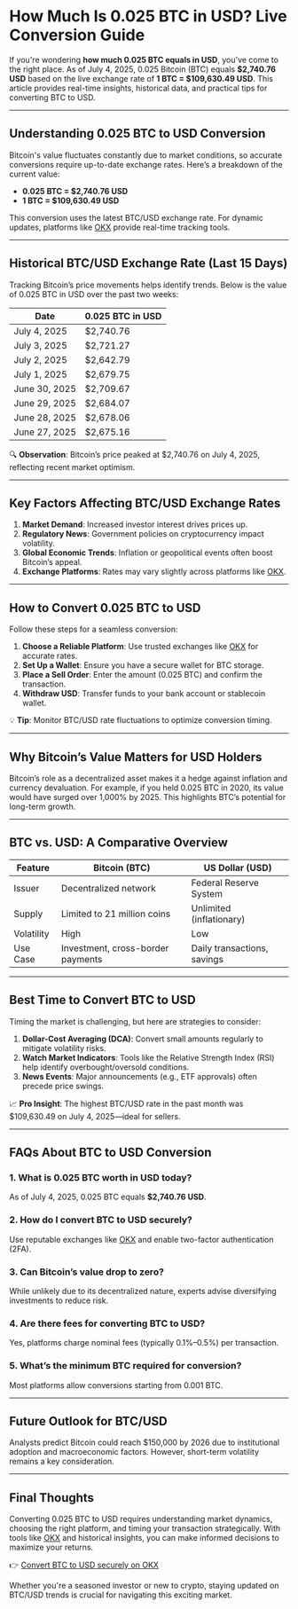# How Much Is 0.025 BTC in USD? Live Conversion Guide  

If you're wondering **how much 0.025 BTC equals in USD**, you've come to the right place. As of July 4, 2025, 0.025 Bitcoin (BTC) equals **$2,740.76 USD** based on the live exchange rate of **1 BTC = $109,630.49 USD**. This article provides real-time insights, historical data, and practical tips for converting BTC to USD.  

---

## Understanding 0.025 BTC to USD Conversion  

Bitcoin's value fluctuates constantly due to market conditions, so accurate conversions require up-to-date exchange rates. Here’s a breakdown of the current value:  

- **0.025 BTC = $2,740.76 USD**  
- **1 BTC = $109,630.49 USD**  

This conversion uses the latest BTC/USD exchange rate. For dynamic updates, platforms like [OKX](https://bit.ly/okx-bonus) provide real-time tracking tools.  

---

## Historical BTC/USD Exchange Rate (Last 15 Days)  

Tracking Bitcoin’s price movements helps identify trends. Below is the value of 0.025 BTC in USD over the past two weeks:  

| Date       | 0.025 BTC in USD |  
|------------|------------------|  
| July 4, 2025 | $2,740.76        |  
| July 3, 2025 | $2,721.27        |  
| July 2, 2025 | $2,642.79        |  
| July 1, 2025 | $2,679.75        |  
| June 30, 2025| $2,709.67        |  
| June 29, 2025| $2,684.07        |  
| June 28, 2025| $2,678.06        |  
| June 27, 2025| $2,675.16        |  

🔍 **Observation**: Bitcoin’s price peaked at $2,740.76 on July 4, 2025, reflecting recent market optimism.  

---

## Key Factors Affecting BTC/USD Exchange Rates  

1. **Market Demand**: Increased investor interest drives prices up.  
2. **Regulatory News**: Government policies on cryptocurrency impact volatility.  
3. **Global Economic Trends**: Inflation or geopolitical events often boost Bitcoin’s appeal.  
4. **Exchange Platforms**: Rates may vary slightly across platforms like [OKX](https://bit.ly/okx-bonus).  

---

## How to Convert 0.025 BTC to USD  

Follow these steps for a seamless conversion:  

1. **Choose a Reliable Platform**: Use trusted exchanges like [OKX](https://bit.ly/okx-bonus) for accurate rates.  
2. **Set Up a Wallet**: Ensure you have a secure wallet for BTC storage.  
3. **Place a Sell Order**: Enter the amount (0.025 BTC) and confirm the transaction.  
4. **Withdraw USD**: Transfer funds to your bank account or stablecoin wallet.  

💡 **Tip**: Monitor BTC/USD rate fluctuations to optimize conversion timing.  

---

## Why Bitcoin’s Value Matters for USD Holders  

Bitcoin’s role as a decentralized asset makes it a hedge against inflation and currency devaluation. For example, if you held 0.025 BTC in 2020, its value would have surged over 1,000% by 2025. This highlights BTC’s potential for long-term growth.  

---

## BTC vs. USD: A Comparative Overview  

| Feature                | Bitcoin (BTC)                | US Dollar (USD)              |  
|------------------------|------------------------------|------------------------------|  
| Issuer                 | Decentralized network        | Federal Reserve System       |  
| Supply                 | Limited to 21 million coins  | Unlimited (inflationary)     |  
| Volatility             | High                         | Low                          |  
| Use Case               | Investment, cross-border payments | Daily transactions, savings |  

---

## Best Time to Convert BTC to USD  

Timing the market is challenging, but here are strategies to consider:  

1. **Dollar-Cost Averaging (DCA)**: Convert small amounts regularly to mitigate volatility risks.  
2. **Watch Market Indicators**: Tools like the Relative Strength Index (RSI) help identify overbought/oversold conditions.  
3. **News Events**: Major announcements (e.g., ETF approvals) often precede price swings.  

📈 **Pro Insight**: The highest BTC/USD rate in the past month was $109,630.49 on July 4, 2025—ideal for sellers.  

---

## FAQs About BTC to USD Conversion  

### 1. **What is 0.025 BTC worth in USD today?**  
As of July 4, 2025, 0.025 BTC equals **$2,740.76 USD**.  

### 2. **How do I convert BTC to USD securely?**  
Use reputable exchanges like [OKX](https://bit.ly/okx-bonus) and enable two-factor authentication (2FA).  

### 3. **Can Bitcoin’s value drop to zero?**  
While unlikely due to its decentralized nature, experts advise diversifying investments to reduce risk.  

### 4. **Are there fees for converting BTC to USD?**  
Yes, platforms charge nominal fees (typically 0.1%–0.5%) per transaction.  

### 5. **What’s the minimum BTC required for conversion?**  
Most platforms allow conversions starting from 0.001 BTC.  

---

## Future Outlook for BTC/USD  

Analysts predict Bitcoin could reach $150,000 by 2026 due to institutional adoption and macroeconomic factors. However, short-term volatility remains a key consideration.  

---

## Final Thoughts  

Converting 0.025 BTC to USD requires understanding market dynamics, choosing the right platform, and timing your transaction strategically. With tools like [OKX](https://bit.ly/okx-bonus) and historical insights, you can make informed decisions to maximize your returns.  

👉 [Convert BTC to USD securely on OKX](https://bit.ly/okx-bonus)  

Whether you're a seasoned investor or new to crypto, staying updated on BTC/USD trends is crucial for navigating this exciting market.